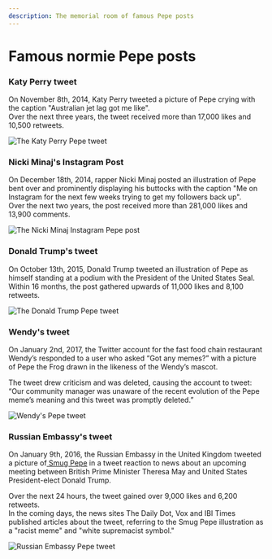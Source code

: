 ```yaml
---
description: The memorial room of famous Pepe posts
---
```


# Famous normie Pepe posts

### Katy Perry tweet

On November 8th, 2014, Katy Perry tweeted a picture of Pepe crying with the caption "Australian jet lag got me like".\
Over the next three years, the tweet received more than 17,000 likes and 10,500 retweets.

![The Katy Perry Pepe tweet](<../../.gitbook/assets/ketty perry tweet (1).jpg>)

### Nicki Minaj's Instagram Post

On December 18th, 2014, rapper Nicki Minaj posted an illustration of Pepe bent over and prominently displaying his buttocks with the caption "Me on Instagram for the next few weeks trying to get my followers back up".\
Over the next two years, the post received more than 281,000 likes and 13,900 comments.

![The Nicki Minaj Instagram Pepe post](<../../.gitbook/assets/nicki minaj post.jpg>)

### Donald Trump's tweet

On October 13th, 2015, Donald Trump tweeted an illustration of Pepe as himself standing at a podium with the President of the United States Seal.\
Within 16 months, the post gathered upwards of 11,000 likes and 8,100 retweets.

![The Donald Trump Pepe tweet](<../../.gitbook/assets/trump tweet.jpg>)

### Wendy's tweet

On January 2nd, 2017, the Twitter account for the fast food chain restaurant Wendy’s responded to a user who asked “Got any memes?” with a picture of Pepe the Frog drawn in the likeness of the Wendy’s mascot.

The tweet drew criticism and was deleted, causing the account to tweet: “Our community manager was unaware of the recent evolution of the Pepe meme’s meaning and this tweet was promptly deleted.”

![Wendy's Pepe tweet](<../../.gitbook/assets/wendy tweet.jpg>)

### Russian Embassy's tweet

On January 9th, 2016, the Russian Embassy in the United Kingdom tweeted a picture of[ Smug Pepe](https://knowyourmeme.com/memes/smug-frog) in a tweet reaction to news about an upcoming meeting between British Prime Minister Theresa May and United States President-elect Donald Trump.

Over the next 24 hours, the tweet gained over 9,000 likes and 6,200 retweets.\
In the coming days, the news sites The Daily Dot, Vox and IBI Times published articles about the tweet, referring to the Smug Pepe illustration as a "racist meme" and "white supremacist symbol."

![Russian Embassy Pepe tweet](<../../.gitbook/assets/russian embassy tweet.png>)
